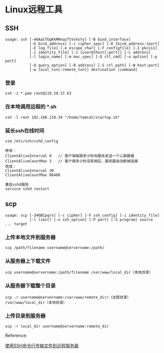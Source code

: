 # Linux远程工具

<script src="../js/index.js"></script>
<div id="content"></div>


 
## SSH
`````
usage: ssh [-46AaCfGgKkMNnqsTtVvXxYy] [-B bind_interface]
           [-b bind_address] [-c cipher_spec] [-D [bind_address:]port]
           [-E log_file] [-e escape_char] [-F configfile] [-I pkcs11]
           [-i identity_file] [-J [user@]host[:port]] [-L address]
           [-l login_name] [-m mac_spec] [-O ctl_cmd] [-o option] [-p port]
           [-Q query_option] [-R address] [-S ctl_path] [-W host:port]
           [-w local_tun[:remote_tun]] destination [command]
`````
### 登录
`````
ssh -i *.pem root@119.29.37.63
`````

### 在本地调用远程的 *.sh
`````
ssh -l root 192.168.110.34 "/home/tomcat/startup.sh"  
`````

### 延长ssh在线时间
`````
vim /etc/ssh/sshd_config

修改：
ClientAliveInterval 0   // 客户端每隔多少秒向服务发送一个心跳数据
ClientAliveCountMax 3   // 客户端多少秒没有相应，服务器自动断掉连接
改成：
ClientAliveInterval 30 
ClientAliveCountMax 86400

重启sshd服务
service sshd restart
`````

## scp
`````
usage: scp [-346BCpqrv] [-c cipher] [-F ssh_config] [-i identity_file]
           [-l limit] [-o ssh_option] [-P port] [-S program] source ... target
`````
### 上传本地文件到服务器
`````
scp /path/filename username@servername:/path/
`````
### 从服务器上下载文件
`````
scp username@servername:/path/filename /var/www/local_dir（本地目录）
`````
### 从服务器下载整个目录
`````
scp -r username@servername:/var/www/remote_dir/（远程目录） /var/www/local_dir（本地目录）
`````
### 上传目录到服务器
`````
scp -r local_dir username@servername:remote_dir
`````


Reference:

[使用SSH命令行传输文件到远程服务器](https://www.cnblogs.com/magicc/p/6490566.html)